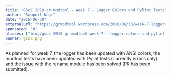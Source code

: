 ```yaml
---
title: "GSoC 2018 gr-modtool - Week 7 - Logger Colors and Pylint Tests"
author: "Swapnil Negi"
date: "2018-06-30"
externalurl: "https://grmodtool.wordpress.com/2018/06/30/week-7-logger-colors-and-pylint-tests/"
sponsored: "0"
aliases: ["blog/gsoc-2018-gr-modtool-week-7---logger-colors-and-pylint-tests"]
banner: gsoc.png
---
```

As planned for week 7, the logger has been updated with ANSI colors, the modtool tests have been updated with Pylint tests (currently errors only) and the issue with the rename module has been solved (PR has been submitted).
<!--more-->
